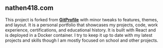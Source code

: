 ## nathen418.com

This project is forked from [**GitProfile**](https://github.com/arifszn/gitprofile) with minor tweaks to features, themes, and layout. It is a personal portfolio that showcases my projects, code, work experience, certifications, and educational history.
It is built with React and is deployed in a Docker container. I try to keep it up to date with my latest projects and skills though I am mostly focused on school and other projects.
